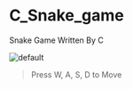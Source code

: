 # C_Snake_game

Snake Game Written By C


![default](https://user-images.githubusercontent.com/23324548/51895922-a93c4a00-23ee-11e9-8a70-cd3cbc8103d0.png)


> Press W, A, S, D to Move
